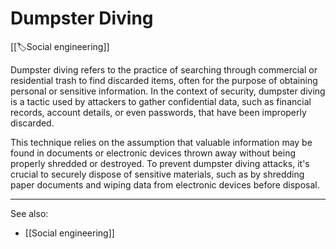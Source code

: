 
# Dumpster Diving

[[🏷️Social engineering]]

Dumpster diving refers to the practice of searching through commercial or residential trash to find discarded items, often for the purpose of obtaining personal or sensitive information. In the context of security, dumpster diving is a tactic used by attackers to gather confidential data, such as financial records, account details, or even passwords, that have been improperly discarded.

This technique relies on the assumption that valuable information may be found in documents or electronic devices thrown away without being properly shredded or destroyed. To prevent dumpster diving attacks, it's crucial to securely dispose of sensitive materials, such as by shredding paper documents and wiping data from electronic devices before disposal.

---

See also:

- [[Social engineering]]